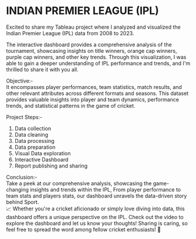 # INDIAN PREMIER LEAGUE (IPL) 
Excited to share my Tableau project where I analyzed and visualized the Indian Premier League (IPL) data from 2008 to 2023.

The interactive dashboard provides a comprehensive analysis of the tournament, showcasing insights on title winners, orange cap winners, purple cap winners, and other key trends. Through this visualization, I was able to gain a deeper understanding of IPL performance and trends, and I'm thrilled to share it with you all.

Objective:-       
It encompasses player performances, team statistics, match results, and other relevant attributes across different formats and seasons. This dataset provides valuable insights into player and team dynamics, performance trends, and statistical patterns in the game of cricket.

Project Steps:-  
1) Data collection
2) Data cleaning
3) Data processing
4) Data preparation
5) Visual Data exploration
6) Interactive Dashboard
7) Report publishing and sharing 



Conclusion:-       
Take a peek at our comprehensive analysis, showcasing the game-changing insights and trends within the IPL, From player performance to team stats and players stats, our dashboard unravels the data-driven story behind Sport.         
📈 Whether you're a cricket aficionado or simply love diving into data, this dashboard offers a unique perspective on the IPL. Check out the video to explore the dashboard and let us know your thoughts! Sharing is caring, so feel free to spread the word among fellow cricket enthusiasts! 🌟

